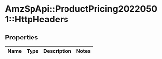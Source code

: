 # AmzSpApi::ProductPricing20220501::HttpHeaders

## Properties
Name | Type | Description | Notes
------------ | ------------- | ------------- | -------------

